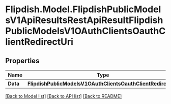 # Flipdish.Model.FlipdishPublicModelsV1ApiResultsRestApiResultFlipdishPublicModelsV1OAuthClientsOauthClientRedirectUri
## Properties

Name | Type | Description | Notes
------------ | ------------- | ------------- | -------------
**Data** | [**FlipdishPublicModelsV1OAuthClientsOauthClientRedirectUri**](FlipdishPublicModelsV1OAuthClientsOauthClientRedirectUri.md) |  | 

[[Back to Model list]](../README.md#documentation-for-models) [[Back to API list]](../README.md#documentation-for-api-endpoints) [[Back to README]](../README.md)

